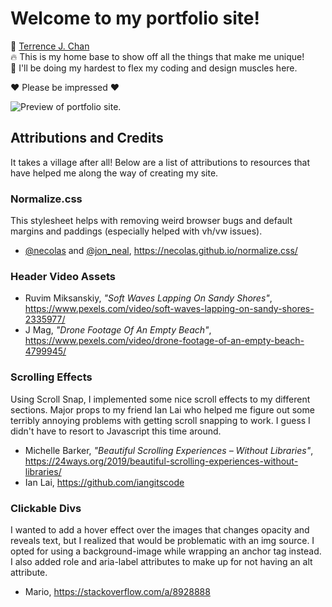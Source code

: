 # Welcome to my portfolio site!
🔗  [Terrence J. Chan](https://terrencejchan.com)  
🔥 This is my home base to show off all the things that make me unique!  
💪 I'll be doing my hardest to flex my coding and design muscles here. 

❤️ Please be impressed ❤️

![Preview of portfolio site.](./assets/gifs/preview.gif)

## Attributions and Credits
It takes a village after all! Below are a list of attributions to resources that have helped me along the way of creating my site.

### Normalize.css
This stylesheet helps with removing weird browser bugs and default margins and paddings (especially helped with vh/vw issues).  
- [@necolas](https://twitter.com/necolas) and [@jon_neal](https://twitter.com/jon_neal), https://necolas.github.io/normalize.css/

### Header Video Assets
- Ruvim Miksanskiy, _"Soft Waves Lapping On Sandy Shores"_, https://www.pexels.com/video/soft-waves-lapping-on-sandy-shores-2335977/  
- J Mag, _"Drone Footage Of An Empty Beach"_, https://www.pexels.com/video/drone-footage-of-an-empty-beach-4799945/

### Scrolling Effects
Using Scroll Snap, I implemented some nice scroll effects to my different sections. Major props to my friend Ian Lai who helped me figure out some terribly annoying problems with getting scroll snapping to work. I guess I didn't have to resort to Javascript this time around.  
- Michelle Barker, _"Beautiful Scrolling Experiences – Without Libraries"_, https://24ways.org/2019/beautiful-scrolling-experiences-without-libraries/
- Ian Lai, https://github.com/iangitscode

### Clickable Divs
I wanted to add a hover effect over the images that changes opacity and reveals text, but I realized that would be problematic with an img source. I opted for using a background-image while wrapping an anchor tag instead. I also added role and aria-label attributes to make up for not having an alt attribute.
- Mario, https://stackoverflow.com/a/8928888